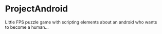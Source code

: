 # ProjectAndroid
Little FPS puzzle game with scripting elements about an android who wants to become a human...
